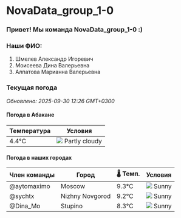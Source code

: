 # NovaData_group_1-0
### Привет! Мы команда NovaData_group_1-0 :)

### Наши ФИО:
1. Шмелев Александр Игоревич
2. Моисеева Дина Валерьевна
3. Алпатова Марианна Валерьевна

### Текущая погода
<!-- WEATHER:START -->
_Обновлено: 2025-09-30 12:26 GMT+0300_

#### Погода в Абакане

| Температура | Условия |
|-------------|----------|
| 4.4°C     | ![](https://cdn.weatherapi.com/weather/64x64/day/116.png) Partly cloudy |

#### Погода в наших городах

| Член команды  | Город               | 🌡️ Темп.  | Условия          |
|---------------|---------------------|-----------|--------------------|
| @aytomaximo    | Moscow              |    9.3°C | ![](https://cdn.weatherapi.com/weather/64x64/day/113.png) Sunny        |
| @sychtx        | Nizhny Novgorod     |    9.2°C | ![](https://cdn.weatherapi.com/weather/64x64/day/113.png) Sunny        |
| @Dina_Mo       | Stupino             |    8.3°C | ![](https://cdn.weatherapi.com/weather/64x64/day/113.png) Sunny        |

<!-- WEATHER:END -->
